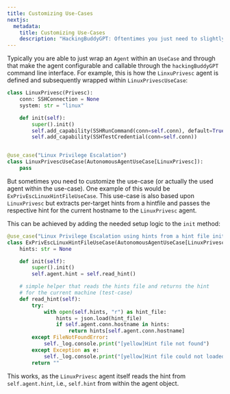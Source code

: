 ```yaml
---
title: Customizing Use-Cases
nextjs:
  metadata:
    title: Customizing Use-Cases
    description: "HackingBuddyGPT: Oftentimes you just need to slightly adopt and customize a use-cae for your own purposes. This example shows you how."
---
```


Typically you are able to just wrap an `Agent` within an `UseCase` and through that make the agent configurable and callable through the `hackingBuddyGPT` command line interface. For example, this is how the `LinxuPrivesc` agent is defined and subsequently wrapped within `LinuxPrivescUseCase`:

```python
class LinuxPrivesc(Privesc):
    conn: SSHConnection = None
    system: str = "linux"

    def init(self):
        super().init()
        self.add_capability(SSHRunCommand(conn=self.conn), default=True)
        self.add_capability(SSHTestCredential(conn=self.conn))


@use_case("Linux Privilege Escalation")
class LinuxPrivescUseCase(AutonomousAgentUseCase[LinuxPrivesc]):
    pass
```

But sometimes you need to customize the use-case (or actually the used agent within the use-case). One example of this would be `ExPrivEscLinuxHintFileUseCase`. This use-case is also based upon `LinuxPrivesc` but extracts per-target hints from a hintfile and passes the respective hint for the current hostname to the `LinuxPrivesc` agent.

This can be achieved by adding the needed setup logic to the `init` method:

```python
@use_case("Linux Privilege Escalation using hints from a hint file initial guidance")
class ExPrivEscLinuxHintFileUseCase(AutonomousAgentUseCase[LinuxPrivesc]):
    hints: str = None

    def init(self):
        super().init()
        self.agent.hint = self.read_hint()

    # simple helper that reads the hints file and returns the hint
    # for the current machine (test-case)
    def read_hint(self):
        try:
            with open(self.hints, "r") as hint_file:
                hints = json.load(hint_file)
                if self.agent.conn.hostname in hints:
                    return hints[self.agent.conn.hostname]
        except FileNotFoundError:
            self._log.console.print("[yellow]Hint file not found")
        except Exception as e:
            self._log.console.print("[yellow]Hint file could not loaded:", str(e))
        return ""
```

This works, as the `LinuxPrivesc` agent itself reads the hint from `self.agent.hint`, i.e., `self.hint` from within the agent object.
